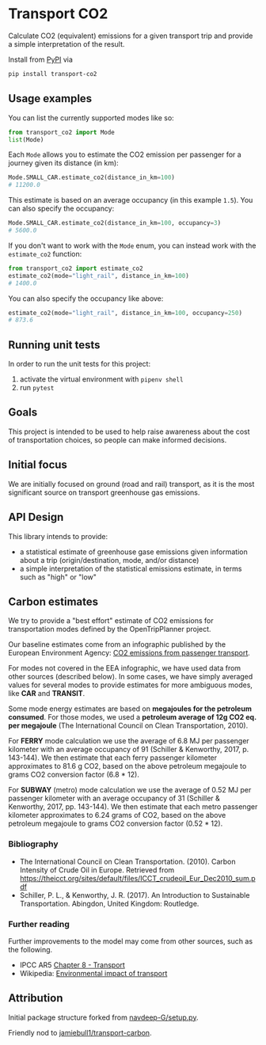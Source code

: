 # Transport CO2

Calculate CO2 (equivalent) emissions for a given transport trip and provide a simple interpretation of the result.

Install from [PyPI](https://pypi.org/project/transport-co2/) via
```bash
pip install transport-co2
```

## Usage examples

You can list the currently supported modes like so:
```python
from transport_co2 import Mode
list(Mode)
```
Each `Mode` allows you to estimate the CO2 emission per passenger for a journey given its distance (in km):
```python
Mode.SMALL_CAR.estimate_co2(distance_in_km=100)
# 11200.0
```
This estimate is based on an average occupancy (in this example `1.5`). You can also specify the occupancy:
```python
Mode.SMALL_CAR.estimate_co2(distance_in_km=100, occupancy=3)
# 5600.0
```
If you don't want to work with the `Mode` enum, you can instead work with the `estimate_co2` function:
```python
from transport_co2 import estimate_co2
estimate_co2(mode="light_rail", distance_in_km=100)
# 1400.0
```
You can also specify the occupancy like above:
```python
estimate_co2(mode="light_rail", distance_in_km=100, occupancy=250)
# 873.6
```

## Running unit tests
In order to run the unit tests for this project:

1. activate the virtual environment with `pipenv shell`
2. run `pytest`

## Goals

This project is intended to be used to help raise awareness about the cost of transportation choices, so people can make informed decisions.

## Initial focus

We are initially focused on ground (road and rail) transport, as it is the most significant source on transport greenhouse gas emissions.

## API Design

This library intends to provide:

- a statistical estimate of greenhouse gase emissions given information about a trip (origin/destination, mode, and/or distance)
- a simple interpretation of the statistical emissions estimate, in terms such as "high" or "low"

## Carbon estimates

We try to provide a "best effort" estimate of CO2 emissions for transportation modes defined by the OpenTripPlanner project.

Our baseline estimates come from an infographic published by the European Environment Agency: [CO2 emissions from passenger transport](https://www.eea.europa.eu/media/infographics/co2-emissions-from-passenger-transport/view).

For modes not covered in the EEA infographic, we have used data from other sources (described below). In some cases, we have simply averaged values for several modes to provide estimates for more ambiguous modes, like **CAR** and **TRANSIT**. 

Some mode energy estimates are based on **megajoules for the petroleum consumed**. For those modes, we used a **petroleum average of 12g CO2 eq. per megajoule** (The International Council on Clean Transportation, 2010).

For **FERRY** mode calculation we use the average of 6.8 MJ per passenger kilometer with an average occupancy of 91 (Schiller & Kenworthy, 2017, p. 143-144). We then estimate that each ferry passenger kilometer approximates to 81.6 g CO2, based on the above petroleum megajoule to grams CO2 conversion factor (6.8 * 12).

For **SUBWAY** (metro) mode calculation we use the average of 0.52 MJ per passenger kilometer with an average occupancy of 31 (Schiller & Kenworthy, 2017, pp. 143-144). We then estimate that each metro passenger kilometer approximates to 6.24 grams of CO2, based on the above petroleum megajoule to grams CO2 conversion factor (0.52 * 12).

### Bibliography
- The International Council on Clean Transportation. (2010). Carbon Intensity of Crude Oil in Europe. Retrieved from https://theicct.org/sites/default/files/ICCT_crudeoil_Eur_Dec2010_sum.pdf
- Schiller, P. L., & Kenworthy, J. R. (2017). An Introduction to Sustainable Transportation. Abingdon, United Kingdom: Routledge.


### Further reading
Further improvements to the model may come from other sources, such as the following.

- IPCC AR5 [Chapter 8 - Transport](https://www.ipcc.ch/site/assets/uploads/2018/02/ipcc_wg3_ar5_chapter8.pdf)
- Wikipedia: [Environmental impact of transport](https://en.wikipedia.org/wiki/Environmental_impact_of_transport)

## Attribution

Initial package structure forked from [navdeep-G/setup.py](https://github.com/navdeep-G/setup.py).

Friendly nod to [jamiebull1/transport-carbon](https://github.com/jamiebull1/transport-carbon).
